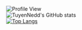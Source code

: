 ![Profile View](https://komarev.com/ghpvc/?username=TuyenNedd&style=flat-square) <br/>
![TuyenNedd's GitHub stats](https://github-readme-stats.vercel.app/api?username=TuyenNedd&show_icons=true&theme=tokyonight) <br/>
[![Top Langs](https://github-readme-stats.vercel.app/api/top-langs/?username=TuyenNedd&layout=compact&bg_color=1a1b27)](https://github.com/TuyenNedd/github-readme-stats)

